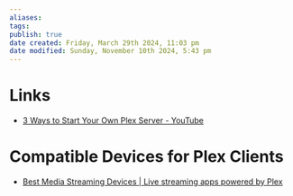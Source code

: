 ```yaml
---
aliases: 
tags: 
publish: true
date created: Friday, March 29th 2024, 11:03 pm
date modified: Sunday, November 10th 2024, 5:43 pm
---
```


# Links

- [3 Ways to Start Your Own Plex Server - YouTube](https://www.youtube.com/watch?v=XKDSld-CrHU)

# Compatible Devices for Plex Clients

- [Best Media Streaming Devices | Live streaming apps powered by Plex](https://www.plex.tv/apps-devices/#players) 